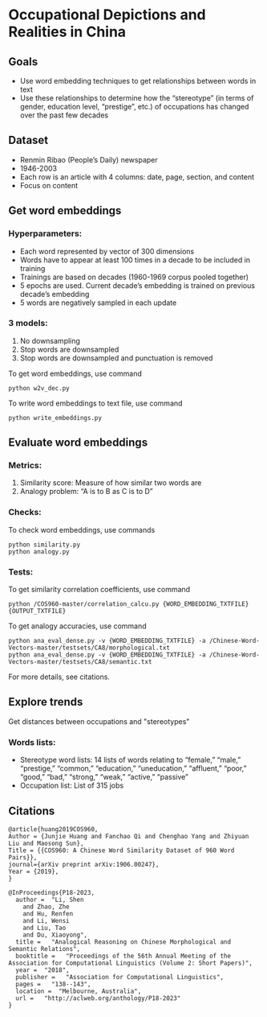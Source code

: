 # Occupational Depictions and Realities in China

## Goals
- Use word embedding techniques to get relationships between words in text
- Use these relationships to determine how the “stereotype” (in terms of gender, education level, “prestige”, etc.) of occupations has changed over the past few decades

## Dataset
- Renmin Ribao (People’s Daily) newspaper
- 1946-2003
- Each row is an article with 4 columns: date, page, section, and content
- Focus on content

## Get word embeddings
### Hyperparameters:
- Each word represented by vector of 300 dimensions
- Words have to appear at least 100 times in a decade to be included in training
- Trainings are based on decades (1960-1969 corpus pooled together)
- 5 epochs are used. Current decade’s embedding is trained on previous decade’s embedding
- 5 words are negatively sampled in each update

### 3 models:
1. No downsampling
2. Stop words are downsampled
3. Stop words are downsampled and punctuation is removed

To get word embeddings, use command
```
python w2v_dec.py
```

To write word embeddings to text file, use command
```
python write_embeddings.py
```

## Evaluate word embeddings
### Metrics:
1. Similarity score: Measure of how similar two words are
2. Analogy problem: “A is to B as C is to D”

### Checks:
To check word embeddings, use commands
```
python similarity.py
python analogy.py
```

### Tests:
To get similarity correlation coefficients, use command
```
python /COS960-master/correlation_calcu.py {WORD_EMBEDDING_TXTFILE} {OUTPUT_TXTFILE}
```

To get analogy accuracies, use command
```
python ana_eval_dense.py -v {WORD_EMBEDDING_TXTFILE} -a /Chinese-Word-Vectors-master/testsets/CA8/morphological.txt
python ana_eval_dense.py -v {WORD_EMBEDDING_TXTFILE} -a /Chinese-Word-Vectors-master/testsets/CA8/semantic.txt
```

For more details, see citations.

## Explore trends
Get distances between occupations and "stereotypes"

### Words lists:
- Stereotype word lists: 14 lists of words relating to “female,” “male,” “prestige,” “common,” “education,” “uneducation,” “affluent,” “poor,” “good,” “bad,” “strong,” “weak,” “active,” “passive”
- Occupation list: List of 315 jobs

## Citations
```
@article{huang2019COS960,
Author = {Junjie Huang and Fanchao Qi and Chenghao Yang and Zhiyuan Liu and Maosong Sun},
Title = {{COS960: A Chinese Word Similarity Dataset of 960 Word Pairs}},
journal={arXiv preprint arXiv:1906.00247},
Year = {2019},
}

@InProceedings{P18-2023,
  author =  "Li, Shen
    and Zhao, Zhe
    and Hu, Renfen
    and Li, Wensi
    and Liu, Tao
    and Du, Xiaoyong",
  title =   "Analogical Reasoning on Chinese Morphological and Semantic Relations",
  booktitle =   "Proceedings of the 56th Annual Meeting of the Association for Computational Linguistics (Volume 2: Short Papers)",
  year =  "2018",
  publisher =   "Association for Computational Linguistics",
  pages =   "138--143",
  location =  "Melbourne, Australia",
  url =   "http://aclweb.org/anthology/P18-2023"
}
```
